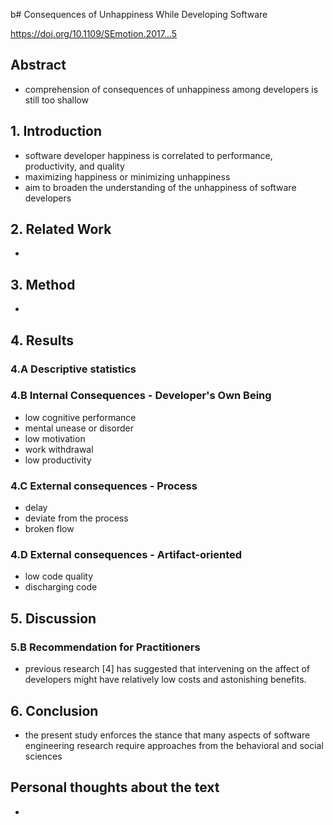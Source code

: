 b# Consequences of Unhappiness While Developing Software

https://doi.org/10.1109/SEmotion.2017...5

## Abstract

- comprehension of consequences of unhappiness among developers is still too shallow

## 1. Introduction

- software developer happiness is correlated to performance, productivity, and quality
- maximizing happiness or minimizing unhappiness
- aim to broaden the understanding of the unhappiness of software developers

## 2. Related Work

- 

## 3. Method

- 

## 4. Results

### 4.A Descriptive statistics


### 4.B Internal Consequences - Developer's Own Being

- low cognitive performance
- mental unease or disorder
- low motivation
- work withdrawal
- low productivity

### 4.C External consequences - Process

- delay
- deviate from the process
- broken flow

### 4.D External consequences - Artifact-oriented

- low code quality
- discharging code

## 5. Discussion

### 5.B Recommendation for Practitioners

-  previous research [4] has suggested that intervening on the affect of developers might have relatively low costs and astonishing benefits.

## 6. Conclusion

- the present study enforces the stance that many aspects of software engineering research require approaches from the behavioral and social sciences

## Personal thoughts about the text

- 